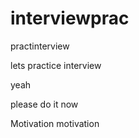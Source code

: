 # interviewprac
practinterview

lets practice interview

yeah


please do it now

Motivation motivation
